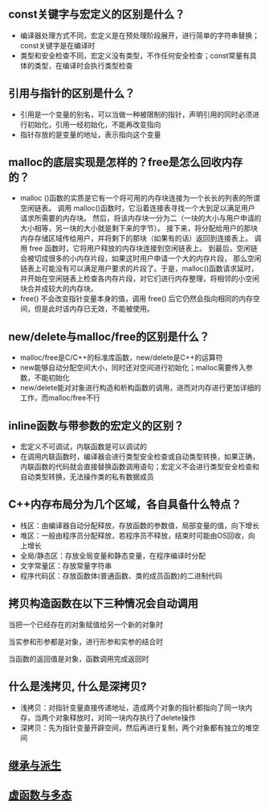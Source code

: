 ## const关键字与宏定义的区别是什么？

- 编译器处理方式不同，宏定义是在预处理阶段展开，进行简单的字符串替换；const关键字是在编译时
- 类型和安全检查不同，宏定义没有类型，不作任何安全检查；const常量有具体的类型，在编译时会执行类型检查

## 引用与指针的区别是什么？

- 引用是一个变量的别名，可以当做一种被限制的指针，声明引用的同时必须进行初始化，引用一经初始化，不能再改变指向
- 指针存放的是变量的地址，表示指向这个变量

## malloc的底层实现是怎样的？free是怎么回收内存的？

- malloc ()函数的实质是它有一个将可用的内存块连接为一个长长的列表的所谓空闲链表。 调用 malloc()函数时，它沿着连接表寻找一个大到足以满足用户请求所需要的内存块。 然后，将该内存块一分为二（一块的大小与用户申请的大小相等，另一块的大小就是剩下来的字节）。 接下来，将分配给用户的那块内存存储区域传给用户，并将剩下的那块（如果有的话）返回到连接表上。 调用 free 函数时，它将用户释放的内存块连接到空闲链表上。 到最后，空闲链会被切成很多的小内存片段，如果这时用户申请一个大的内存片段， 那么空闲链表上可能没有可以满足用户要求的片段了。于是，malloc()函数请求延时，并开始在空闲链表上检查各内存片段，对它们进行内存整理，将相邻的小空闲块合并成较大的内存块。
- free() 不会改变指针变量本身的值，调用 free() 后它仍然会指向相同的内存空间，但是此时该内存已无效，不能被使用。

## new/delete与malloc/free的区别是什么？

- malloc/free是C/C++的标准库函数，new/delete是C++的运算符
- new能够自动分配空间大小，同时还对空间进行初始化；malloc需要传入参数，不能初始化
- new/delete能对对象进行构造和析构函数的调用，进而对内存进行更加详细的工作，而malloc/free不行

## inline函数与带参数的宏定义的区别？

- 宏定义不可调试，内联函数是可以调试的
- 在调用内联函数时，编译器会进行类型安全检查或自动类型转换，如果正确，内联函数的代码就会直接替换函数调用语句；宏定义不会进行类型安全检查和自动类型转换，无法操作类的私有数据成员

## C++内存布局分为几个区域，各自具备什么特点？

- 栈区：由编译器自动分配释放，存放函数的参数值，局部变量的值，向下增长
- 堆区：一般由程序员分配释放，若程序员不释放，结束时可能由OS回收，向上增长
- 全局/静态区：存放全局变量和静态变量，在程序编译时分配
- 文字常量区：存放常量字符串
- 程序代码区：存放函数体(普通函数、类的成员函数)的二进制代码

## 拷贝构造函数在以下三种情况会自动调用

当把一个已经存在的对象赋值给另一个新的对象时

当实参和形参都是对象，进行形参和实参的结合时

当函数的返回值是对象，函数调用完成返回时

## 什么是浅拷贝, 什么是深拷贝?

- 浅拷贝：对指针变量直接传递地址，造成两个对象的指针都指向了同一块内存，当两个对象释放时，对同一块内存执行了delete操作
- 深拷贝：先为指针变量开辟空间，然后再进行复制，两个对象都有独立的堆空间

## [继承与派生](继承与派生.md)

## [虚函数与多态](虚函数与多态.md)

